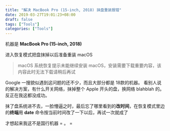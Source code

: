 ```yaml
---
title: "解决 MacBook Pro (15-inch, 2018) 抹盘重装报错"
date: 2019-03-27T19:01:23+08:00
draft: false
tags: ["Tools"]
categories: ["Tools"]
---
```


机器是 **MacBook Pro (15-inch, 2018)**

进入恢复模式把盘抹掉以后准备重装 macOS

> macOS 系统恢复提示未能继续安装 macOS，安装需要下载重要内容，该内容此时无法下载请稍后再试

Google 一搜貌似遇到这问题的还不少，而且大部分都是 18款的机器。 看别人说的解决方案，有什么开关网络，抹掉整个 Apple 开头的盘，换网络 blahblah 的。反正在我这都没成功。

抹了盘系统进不去，一脸懵逼之时，最后忘了哪里看到的**改时间**，在恢复模式里边的**终端**用 **date** 命令按当前时间改了一下以后，再试一次就成了

才想起来我这不是国行机器 = 。 =